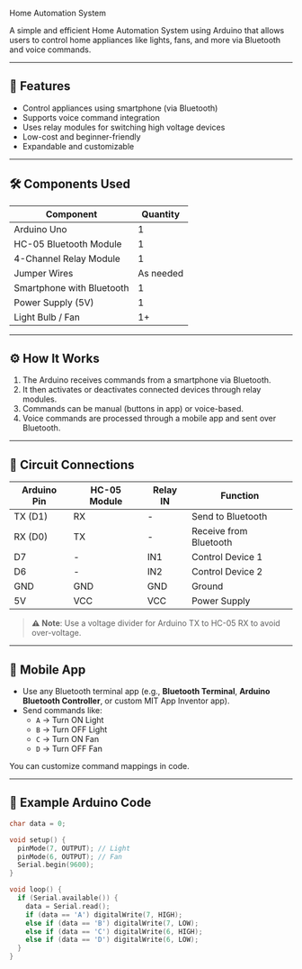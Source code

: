  Home Automation System

A simple and efficient Home Automation System using Arduino that allows users to control home appliances like lights, fans, and more via Bluetooth and voice commands.

---

## 📌 Features

- Control appliances using smartphone (via Bluetooth)
- Supports voice command integration
- Uses relay modules for switching high voltage devices
- Low-cost and beginner-friendly
- Expandable and customizable

---

## 🛠️ Components Used

| Component            | Quantity |
|----------------------|----------|
| Arduino Uno          | 1        |
| HC-05 Bluetooth Module | 1      |
| 4-Channel Relay Module | 1      |
| Jumper Wires         | As needed |
| Smartphone with Bluetooth | 1   |
| Power Supply (5V)    | 1        |
| Light Bulb / Fan     | 1+       |

---

## ⚙️ How It Works

1. The Arduino receives commands from a smartphone via Bluetooth.
2. It then activates or deactivates connected devices through relay modules.
3. Commands can be manual (buttons in app) or voice-based.
4. Voice commands are processed through a mobile app and sent over Bluetooth.

---

## 🔌 Circuit Connections

| Arduino Pin | HC-05 Module | Relay IN | Function       |
|-------------|--------------|----------|----------------|
| TX (D1)     | RX           | -        | Send to Bluetooth |
| RX (D0)     | TX           | -        | Receive from Bluetooth |
| D7          | -            | IN1      | Control Device 1 |
| D6          | -            | IN2      | Control Device 2 |
| GND         | GND          | GND      | Ground          |
| 5V          | VCC          | VCC      | Power Supply    |

> **⚠️ Note**: Use a voltage divider for Arduino TX to HC-05 RX to avoid over-voltage.

---

## 📲 Mobile App

- Use any Bluetooth terminal app (e.g., **Bluetooth Terminal**, **Arduino Bluetooth Controller**, or custom MIT App Inventor app).
- Send commands like:
  - `A` → Turn ON Light
  - `B` → Turn OFF Light
  - `C` → Turn ON Fan
  - `D` → Turn OFF Fan

You can customize command mappings in code.

---

## 🧾 Example Arduino Code

```cpp
char data = 0;

void setup() {
  pinMode(7, OUTPUT); // Light
  pinMode(6, OUTPUT); // Fan
  Serial.begin(9600);
}

void loop() {
  if (Serial.available()) {
    data = Serial.read();
    if (data == 'A') digitalWrite(7, HIGH);
    else if (data == 'B') digitalWrite(7, LOW);
    else if (data == 'C') digitalWrite(6, HIGH);
    else if (data == 'D') digitalWrite(6, LOW);
  }
}
